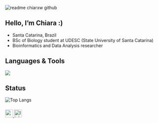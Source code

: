![readme chiarxw github](https://github.com/user-attachments/assets/89261263-3777-4d80-a9b0-d72d73604c48)
<h2 align="left">Hello, I’m Chiara :)</h2>

- Santa Catarina, Brazil
- BSc of Biology student at UDESC (State University of Santa Catarina)
- Bioinformatics and Data Analysis researcher

<h2 align="left">Languages & Tools</h2>
<p align="left">
  <a href="https://skillicons.dev">
    <img src="https://skillicons.dev/icons?i=py,r,git,vscode,pycharm,idea" />
  </a>
</p>

<h2 align="left"> Status  </h2>

![Top Langs](https://github-readme-stats.vercel.app/api/top-langs/?username=chiarxw&layout=compact&theme=dracula)


###
###
###

<div align="left">
  <a href="chiara.brancalion18@gmail.com" target="_blank">
    <img src="https://img.shields.io/static/v1?message=Gmail&logo=gmail&label=&color=D14836&logoColor=white&labelColor=&style=flat" height="25" alt="gmail logo"  />
  </a>
  <a href="www.linkedin.com/in/chiara-brancalion-5263412a0" target="_blank">
    <img src="https://img.shields.io/static/v1?message=LinkedIn&logo=linkedin&label=&color=0077B5&logoColor=white&labelColor=&style=flat" height="25" alt="linkedin logo"  />
  </a>
</div>
